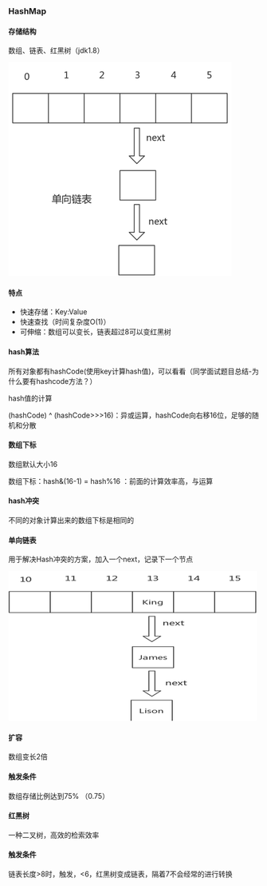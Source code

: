 ### HashMap

#### 存储结构

数组、链表、红黑树（jdk1.8）

![](/assets/jjffd4343.png)

#### 特点

* 快速存储：Key:Value
* 快速查找（时间复杂度O\(1\)）
* 可伸缩：数组可以变长，链表超过8可以变红黑树

#### hash算法

所有对象都有hashCode\(使用key计算hash值\)，可以看看（同学面试题目总结-为什么要有hashcode方法？）

hash值的计算

\(hashCode\) ^ \(hashCode&gt;&gt;&gt;16\)：异或运算，hashCode向右移16位，足够的随机和分散

#### 数组下标

数组默认大小16

数组下标：hash&\(16-1\) = hash%16 ：前面的计算效率高，与运算

#### hash冲突

不同的对象计算出来的数组下标是相同的

#### 单向链表

用于解决Hash冲突的方案，加入一个next，记录下一个节点

![](/assets/sda6575.png)

#### 扩容

数组变长2倍

#### 触发条件

数组存储比例达到75% （0.75）

#### 红黑树

一种二叉树，高效的检索效率

#### 触发条件

链表长度&gt;8时，触发，&lt;6，红黑树变成链表，隔着7不会经常的进行转换

